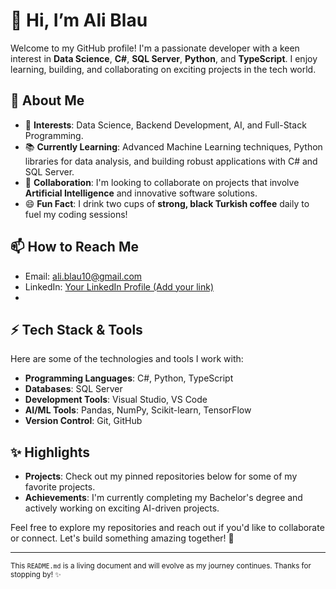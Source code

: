 # 👋 Hi, I’m Ali Blau

Welcome to my GitHub profile! I'm a passionate developer with a keen interest in **Data Science**, **C#**, **SQL Server**, **Python**, and **TypeScript**. I enjoy learning, building, and collaborating on exciting projects in the tech world.

## 👀 About Me
- 🌟 **Interests**: Data Science, Backend Development, AI, and Full-Stack Programming.
- 📚 **Currently Learning**: Advanced Machine Learning techniques, Python libraries for data analysis, and building robust applications with C# and SQL Server.
- 🤝 **Collaboration**: I'm looking to collaborate on projects that involve **Artificial Intelligence** and innovative software solutions.
- 😄 **Fun Fact**: I drink two cups of **strong, black Turkish coffee** daily to fuel my coding sessions!

## 📫 How to Reach Me
- Email: [ali.blau10@gmail.com](mailto:ali.blau10@gmail.com)
- LinkedIn: [Your LinkedIn Profile (Add your link)](https://linkedin.com/in/alisamim/)
- <!-- Portfolio: [Your Website or Portfolio Link (Add here)](https://daykundi.com) *(if applicable)* -->

## ⚡ Tech Stack & Tools
Here are some of the technologies and tools I work with:

- **Programming Languages**: C#, Python, TypeScript
- **Databases**: SQL Server
- **Development Tools**: Visual Studio, VS Code
- **AI/ML Tools**: Pandas, NumPy, Scikit-learn, TensorFlow
- **Version Control**: Git, GitHub

## ✨ Highlights
- **Projects**: Check out my pinned repositories below for some of my favorite projects.
- **Achievements**: I'm currently completing my Bachelor's degree and actively working on exciting AI-driven projects.

Feel free to explore my repositories and reach out if you'd like to collaborate or connect. Let's build something amazing together! 🚀

---

<sub>This `README.md` is a living document and will evolve as my journey continues. Thanks for stopping by! ✨</sub>
